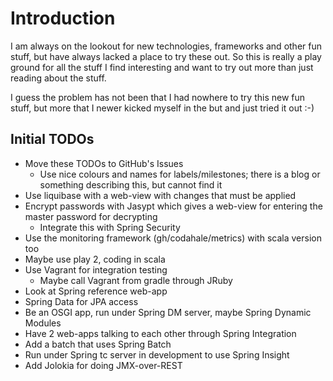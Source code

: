 Introduction
============

I am always on the lookout for new technologies, frameworks and other fun stuff, but have always
lacked a place to try these out. So this is really a play ground for all the stuff I find interesting
and want to try out more than just reading about the stuff.

I guess the problem has not been that I had nowhere to try this new fun stuff, but more that I
newer kicked myself in the but and just tried it out :-)

Initial TODOs
-------------
* Move these TODOs to GitHub's Issues
    * Use nice colours and names for labels/milestones; there is a blog or something describing this, but cannot find it
* Use liquibase with a web-view with changes that must be applied
* Encrypt passwords with Jasypt which gives a web-view for entering the master password for decrypting
    * Integrate this with Spring Security
* Use the monitoring framework (gh/codahale/metrics) with scala version too
* Maybe use play 2, coding in scala
* Use Vagrant for integration testing
    * Maybe call Vagrant from gradle through JRuby
* Look at Spring reference web-app
* Spring Data for JPA access
* Be an OSGI app, run under Spring DM server, maybe Spring Dynamic Modules
* Have 2 web-apps talking to each other through Spring Integration
* Add a batch that uses Spring Batch
* Run under Spring tc server in development to use Spring Insight
* Add Jolokia for doing JMX-over-REST